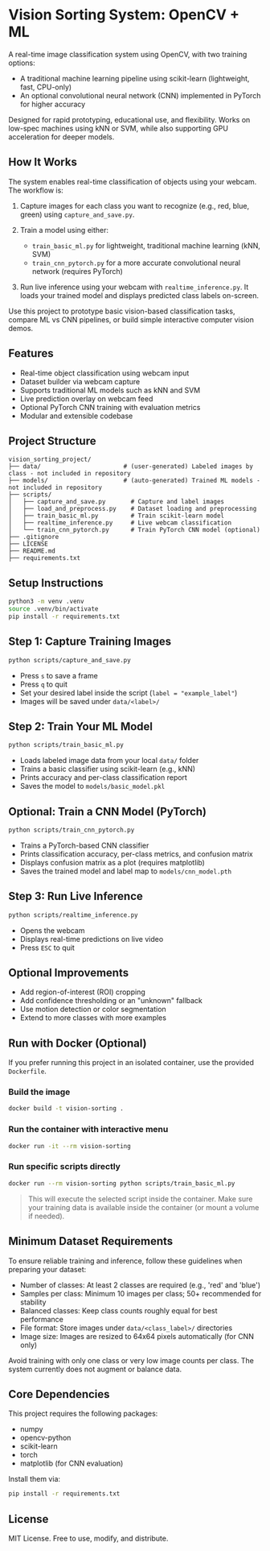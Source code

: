 # Vision Sorting System: OpenCV + ML

A real-time image classification system using OpenCV, with two training options:

* A traditional machine learning pipeline using scikit-learn (lightweight, fast, CPU-only)
* An optional convolutional neural network (CNN) implemented in PyTorch for higher accuracy

Designed for rapid prototyping, educational use, and flexibility. Works on low-spec machines using kNN or SVM, while also supporting GPU acceleration for deeper models.

## How It Works

The system enables real-time classification of objects using your webcam. The workflow is:

1. Capture images for each class you want to recognize (e.g., red, blue, green) using `capture_and_save.py`.
2. Train a model using either:

   * `train_basic_ml.py` for lightweight, traditional machine learning (kNN, SVM)
   * `train_cnn_pytorch.py` for a more accurate convolutional neural network (requires PyTorch)
3. Run live inference using your webcam with `realtime_inference.py`. It loads your trained model and displays predicted class labels on-screen.

Use this project to prototype basic vision-based classification tasks, compare ML vs CNN pipelines, or build simple interactive computer vision demos.

## Features

* Real-time object classification using webcam input
* Dataset builder via webcam capture
* Supports traditional ML models such as kNN and SVM
* Live prediction overlay on webcam feed
* Optional PyTorch CNN training with evaluation metrics
* Modular and extensible codebase

## Project Structure

```
vision_sorting_project/
├── data/                       # (user-generated) Labeled images by class - not included in repository
├── models/                     # (auto-generated) Trained ML models - not included in repository
├── scripts/
│   ├── capture_and_save.py       # Capture and label images
│   ├── load_and_preprocess.py    # Dataset loading and preprocessing
│   ├── train_basic_ml.py         # Train scikit-learn model
│   ├── realtime_inference.py     # Live webcam classification
│   └── train_cnn_pytorch.py      # Train PyTorch CNN model (optional)
├── .gitignore
├── LICENSE
├── README.md
├── requirements.txt
```

## Setup Instructions

```bash
python3 -m venv .venv
source .venv/bin/activate
pip install -r requirements.txt
```

## Step 1: Capture Training Images

```bash
python scripts/capture_and_save.py
```

* Press `s` to save a frame
* Press `q` to quit
* Set your desired label inside the script (`label = "example_label"`)
* Images will be saved under `data/<label>/`

## Step 2: Train Your ML Model

```bash
python scripts/train_basic_ml.py
```

* Loads labeled image data from your local `data/` folder
* Trains a basic classifier using scikit-learn (e.g., kNN)
* Prints accuracy and per-class classification report
* Saves the model to `models/basic_model.pkl`

## Optional: Train a CNN Model (PyTorch)

```bash
python scripts/train_cnn_pytorch.py
```

* Trains a PyTorch-based CNN classifier
* Prints classification accuracy, per-class metrics, and confusion matrix
* Displays confusion matrix as a plot (requires matplotlib)
* Saves the trained model and label map to `models/cnn_model.pth`

## Step 3: Run Live Inference

```bash
python scripts/realtime_inference.py
```

* Opens the webcam
* Displays real-time predictions on live video
* Press `ESC` to quit

## Optional Improvements

* Add region-of-interest (ROI) cropping
* Add confidence thresholding or an "unknown" fallback
* Use motion detection or color segmentation
* Extend to more classes with more examples

## Run with Docker (Optional)

If you prefer running this project in an isolated container, use the provided `Dockerfile`.

### Build the image

```bash
docker build -t vision-sorting .
```

### Run the container with interactive menu

```bash
docker run -it --rm vision-sorting
```

### Run specific scripts directly

```bash
docker run --rm vision-sorting python scripts/train_basic_ml.py
```

> This will execute the selected script inside the container. Make sure your training data is available inside the container (or mount a volume if needed).

## Minimum Dataset Requirements

To ensure reliable training and inference, follow these guidelines when preparing your dataset:

* Number of classes: At least 2 classes are required (e.g., 'red' and 'blue')
* Samples per class: Minimum 10 images per class; 50+ recommended for stability
* Balanced classes: Keep class counts roughly equal for best performance
* File format: Store images under `data/<class_label>/` directories
* Image size: Images are resized to 64x64 pixels automatically (for CNN only)

Avoid training with only one class or very low image counts per class. The system currently does not augment or balance data.

## Core Dependencies

This project requires the following packages:

* numpy
* opencv-python
* scikit-learn
* torch
* matplotlib (for CNN evaluation)

Install them via:

```bash
pip install -r requirements.txt
```

## License

MIT License. Free to use, modify, and distribute.
